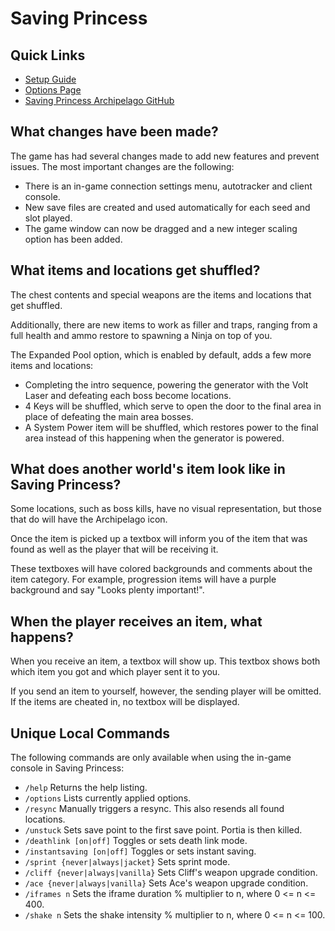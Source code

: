 # Saving Princess

## Quick Links
- [Setup Guide](/tutorial/Saving%20Princess/setup/en)
- [Options Page](/games/Saving%20Princess/player-options)
- [Saving Princess Archipelago GitHub](https://github.com/LeonarthCG/saving-princess-archipelago)

## What changes have been made?

The game has had several changes made to add new features and prevent issues. The most important changes are the following:
- There is an in-game connection settings menu, autotracker and client console.
- New save files are created and used automatically for each seed and slot played.
- The game window can now be dragged and a new integer scaling option has been added.

## What items and locations get shuffled?

The chest contents and special weapons are the items and locations that get shuffled.

Additionally, there are new items to work as filler and traps, ranging from a full health and ammo restore to spawning a Ninja on top of you.

The Expanded Pool option, which is enabled by default, adds a few more items and locations:
- Completing the intro sequence, powering the generator with the Volt Laser and defeating each boss become locations.
- 4 Keys will be shuffled, which serve to open the door to the final area in place of defeating the main area bosses.
- A System Power item will be shuffled, which restores power to the final area instead of this happening when the generator is powered.

## What does another world's item look like in Saving Princess?

Some locations, such as boss kills, have no visual representation, but those that do will have the Archipelago icon.

Once the item is picked up a textbox will inform you of the item that was found as well as the player that will be receiving it.

These textboxes will have colored backgrounds and comments about the item category.
For example, progression items will have a purple background and say "Looks plenty important!".

## When the player receives an item, what happens?

When you receive an item, a textbox will show up.
This textbox shows both which item you got and which player sent it to you.

If you send an item to yourself, however, the sending player will be omitted.
If the items are cheated in, no textbox will be displayed.

## Unique Local Commands

The following commands are only available when using the in-game console in Saving Princess:
- `/help` Returns the help listing.
- `/options` Lists currently applied options.
- `/resync` Manually triggers a resync. This also resends all found locations.
- `/unstuck` Sets save point to the first save point. Portia is then killed.
- `/deathlink [on|off]` Toggles or sets death link mode.
- `/instantsaving [on|off]` Toggles or sets instant saving.
- `/sprint {never|always|jacket}` Sets sprint mode.
- `/cliff {never|always|vanilla}` Sets Cliff's weapon upgrade condition.
- `/ace {never|always|vanilla}` Sets Ace's weapon upgrade condition.
- `/iframes n` Sets the iframe duration % multiplier to n, where 0 <= n <= 400.
- `/shake n` Sets the shake intensity % multiplier to n, where 0 <= n <= 100.
